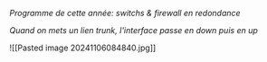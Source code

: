 *Programme de cette année: switchs & firewall en redondance*

*Quand on mets un lien trunk, l'interface passe en down puis en up*

![[Pasted image 20241106084840.jpg]]
